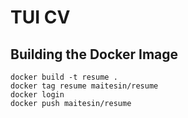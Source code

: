 # TUI CV

## Building the Docker Image

```
docker build -t resume .
docker tag resume maitesin/resume
docker login
docker push maitesin/resume
```
